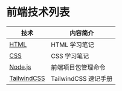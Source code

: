 # 前端技术列表

| 技术 | 内容简介 |
|------|------|
| [HTML](HTML.md) | HTML 学习笔记 |
| [CSS](CSS.md) | CSS 学习笔记 |
| [Node.js](Nodejs.md) | 前端项目包管理命令 |
| [TailwindCSS](TailwindCSS.md) | TailwindCSS 速记手册 |
